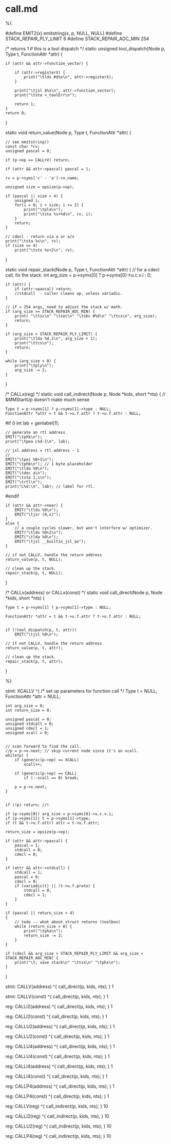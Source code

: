 # call.md

%{

#define EMIT2(x) emitstring(x, p, NULL, NULL)
#define STACK_REPAIR_PLY_LIMIT 6
#define STACK_REPAIR_ADC_MIN 254

/* returns 1 if this is a tool dispatch */
static unsigned tool_dispatch(Node p, Type t, FunctionAttr *attr) {

	
	if (attr && attr->function_vector) {

		if (attr->registerX) {
			print("\tldx #$%x\n", attr->registerX);
		}

		print("\tjsl $%x\n", attr->function_vector);
		print("\tsta >_toolErr\n");

		return 1;
	}
	return 0;
}

static void return_value(Node p, Type t, FunctionAttr *attr) {

	// see emitstring()
	const char *rv;
	unsigned pascal = 0;

	if (p->op == CALL+V) return;

	if (attr && attr->pascal) pascal = 1;

	rv = p->syms['c' - 'a']->x.name;

	unsigned size = opsize(p->op);

	if (pascal || size > 4) {
		unsigned i;
		for(i = 0; i < size; i += 2) {
			print("\tpla\n");
			print("\tsta %s+%d\n", rv, i);
		}
		return;
	}

	// cdecl - return via a or a/x
	print("\tsta %s\n", rv);
	if (size == 4)
		print("\tstx %s+2\n", rv);
}

static void repair_stack(Node p, Type t, FunctionAttr *attr) {
	// for a cdecl call, fix the stack.
	int arg_size = p->syms[0] ? p->syms[0]->u.c.v.i : 0;

	if (attr) {
		if (attr->pascal) return;
		//stdcall  - caller cleans up, unless variadic.
	}

	// if > 254 args, need to adjust the stack w/ math.
	if (arg_size >= STACK_REPAIR_ADC_MIN) {
		print( "\ttsc\n" "\tsec\n" "\tsbc #%d\n" "\ttcs\n", arg_size);
		return;
	}

	if (arg_size > STACK_REPAIR_PLY_LIMIT) {
		print("\tlda %d,s\n", arg_size + 1);
		print("\ttcs\n");
		return;
	}

	while (arg_size > 0) {
		print("\tply\n");
		arg_size -= 2;
	}
}


/* CALLx(reg) */
static void call_indirect(Node p, Node *kids, short *nts) {
	// &MMStartUp doesn't make much sense

	Type t = p->syms[1] ? p->syms[1]->type : NULL;
	FunctionAttr *attr = t && t->u.f.attr ? t->u.f.attr : NULL;



#if 0
    int lab = genlabel(1);

    // generate an rtl address
    EMIT("\tphk\n");
    print("\tpea L%d-1\n", lab);

    // jsl address = rtl address - 1
    // 
    EMIT("\tpei %0+1\n");
    EMIT("\tphb\n"); // 1 byte placeholder
    EMIT("\tlda %0\n");
    EMIT("\tdec a\n");
    EMIT("\tsta 1,s\n");
    EMIT("\trtl\n");
    print("L%d:\n", lab); // label for rtl.

#endif
	
	if (attr && attr->near) {
		EMIT("\tldx %0\n");
		EMIT("\tjsr (0,x)");
	}
	else {
		// a couple cycles slower, but won't interfere w/ optimizer.
		EMIT("\tldx %0+2\n");
		EMIT("\tlda %0\n");
		EMIT("\tjsl __builtin_jsl_ax");
	}

	// if not CALLV, handle the return address
	return_value(p, t, NULL);

	// clean up the stack.
	repair_stack(p, t, NULL);
}

/* CALLx(address) or CALLx(const) */
static void call_direct(Node p, Node *kids, short *nts) {
	
	Type t = p->syms[1] ? p->syms[1]->type : NULL;

	FunctionAttr *attr = t && t->u.f.attr ? t->u.f.attr : NULL;


	if (!tool_dispatch(p, t, attr))
		EMIT("\tjsl %0\n");

	// if not CALLV, handle the return address
	return_value(p, t, attr);

	// clean up the stack.
	repair_stack(p, t, attr);
}

%}


stmt: XCALLV ^{
	/* set up parameters for function call */
	Type t = NULL;
	FunctionAttr *attr = NULL;

	int arg_size = 0;
	int return_size = 0;

	unsigned pascal = 0;
	unsigned stdcall = 0;
	unsigned cdecl = 1;
	unsigned xcall = 0;


	// scan forward to find the call.
	//p = p->x.next; // skip current node since it's an xcall.
	while(p) {
		if (generic(p->op) == XCALL)
			xcall++;

		if (generic(p->op) == CALL)
			if (--xcall == 0) break;
		
		p = p->x.next;
	}


	if (!p) return; //!

	if (p->syms[0]) arg_size = p->syms[0]->u.c.v.i;
	if (p->syms[1]) t = p->syms[1]->type;
	if (t && t->u.f.attr) attr = t->u.f.attr;

	return_size = opsize(p->op);

	if (attr && attr->pascal) {
		pascal = 1;
		stdcall = 0;
		cdecl = 0;
	}

	if (attr && attr->stdcall) {
		stdcall = 1;
		pascal = 0;
		cdecl = 0;
		if (variadic(t) || !t->u.f.proto) {
			stdcall = 0;
			cdecl = 1;
		}
	}

	if (pascal || return_size > 4)
	{
		// todo -- what about struct returns (toolbox)
		while (return_size > 0) {
			print("\tpha\n");
			return_size -= 2;
		}
	}

	if (cdecl && arg_size > STACK_REPAIR_PLY_LIMIT && arg_size < STACK_REPAIR_ADC_MIN) {
		print("\t; save stack\n" "\ttsx\n" "\tphx\n");
	}
}

stmt: CALLV(address) ^{
	call_direct(p, kids, nts);
} 1

stmt: CALLV(const) ^{
	call_direct(p, kids, nts);
} 1



reg: CALLI2(address) ^{
	call_direct(p, kids, nts);
} 1

reg: CALLI2(const) ^{
	call_direct(p, kids, nts);
} 1



reg: CALLU2(address) ^{
	call_direct(p, kids, nts);
} 1

reg: CALLU2(const) ^{
	call_direct(p, kids, nts);
} 1

reg: CALLU4(address) ^{
	call_direct(p, kids, nts);
} 1

reg: CALLU4(const) ^{
	call_direct(p, kids, nts);
} 1

reg: CALLI4(address) ^{
	call_direct(p, kids, nts);
} 1

reg: CALLI4(const) ^{
	call_direct(p, kids, nts);
} 1



reg: CALLP4(address) ^{
	call_direct(p, kids, nts);
} 1

reg: CALLP4(const) ^{
	call_direct(p, kids, nts);
} 1


reg: CALLV(reg) ^{
	call_indirect(p, kids, nts);
} 10

reg: CALLI2(reg) ^{
	call_indirect(p, kids, nts);
} 10

reg: CALLU2(reg) ^{
	call_indirect(p, kids, nts);
} 10

reg: CALLP4(reg) ^{
	call_indirect(p, kids, nts);
} 10
